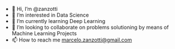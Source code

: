 - 👋 Hi, I’m @zanzotti
- 👀 I’m interested in Data Science
- 🌱 I’m currently learning Deep Learning
- 💞️ I’m looking to collaborate on problems solutioning by means of Machine Learning Projects
- 📫 How to reach me marcelo.zanzotti@gmail.com

<!---
zanzotti/zanzotti is a ✨ special ✨ repository because its `README.md` (this file) appears on your GitHub profile.
You can click the Preview link to take a look at your changes.
--->

